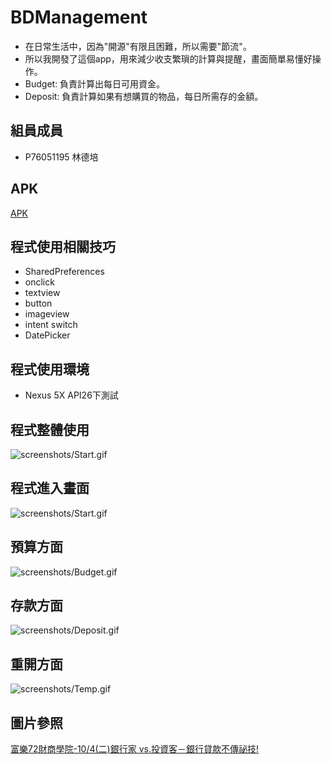 # BDManagement

- 在日常生活中，因為"開源"有限且困難，所以需要"節流"。
- 所以我開發了這個app，用來減少收支繁瑣的計算與提醒，畫面簡單易懂好操作。
- Budget: 負責計算出每日可用資金。
- Deposit: 負責計算如果有想購買的物品，每日所需存的金額。

## 組員成員
- P76051195 林德培

## APK
[APK](https://github.com/Tiai/AndroidApp_Project/blob/master/apk/app-release.apk)

## 程式使用相關技巧
- SharedPreferences
- onclick
- textview
- button
- imageview
- intent switch
- DatePicker

## 程式使用環境
- Nexus 5X API26下測試

## 程式整體使用
![screenshots/Start.gif](screenshots/Demo.gif)

## 程式進入畫面
![screenshots/Start.gif](screenshots/Start.gif)

## 預算方面
![screenshots/Budget.gif](screenshots/Budget.gif)

## 存款方面
![screenshots/Deposit.gif](screenshots/Deposit.gif)

## 重開方面
![screenshots/Temp.gif](screenshots/Temp.gif)

## 圖片參照
[富樂72財商學院-10/4(二)銀行家 vs.投資客－銀行貸款不傳祕技!](https://www.beclass.com/rid=193a1e957ef64ed63a45)
